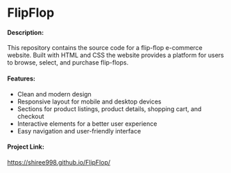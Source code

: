 # FlipFlop

#### Description:

This repository contains the source code for a flip-flop e-commerce website. Built with HTML and CSS the website provides a platform for users to browse, select, and purchase flip-flops.

#### Features:

- Clean and modern design
- Responsive layout for mobile and desktop devices
- Sections for product listings, product details, shopping cart, and checkout
- Interactive elements for a better user experience
- Easy navigation and user-friendly interface

#### Project Link:

https://shiree998.github.io/FlipFlop/


